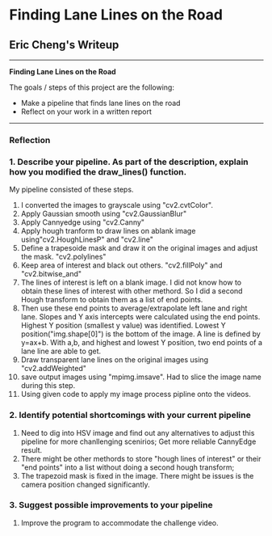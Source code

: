 # **Finding Lane Lines on the Road** 

## Eric Cheng's Writeup

---

**Finding Lane Lines on the Road**

The goals / steps of this project are the following:
* Make a pipeline that finds lane lines on the road
* Reflect on your work in a written report


[//]: # (Image References)

[image1]: ./examples/grayscale.jpg "Grayscale"

---

### Reflection

### 1. Describe your pipeline. As part of the description, explain how you modified the draw_lines() function.

My pipeline consisted of these steps. 
1. I converted the images to grayscale using "cv2.cvtColor". 
2. Apply Gaussian smooth using "cv2.GaussianBlur"
3. Apply Cannyedge using "cv2.Canny"
4. Apply hough tranform to draw lines on ablank image using"cv2.HoughLinesP" and "cv2.line"
5. Define a trapesoide mask and draw it on the original images and adjust the mask. "cv2.polylines"
6. Keep area of interest and black out others. "cv2.fillPoly" and "cv2.bitwise_and"
7. The lines of interest is left on a blank image. I did not know how to obtain these lines of interest with other methord. So I did a second Hough transform to obtain them as a list of end points.
8. Then use these end points to average/extrapolate left lane and right lane. Slopes and Y axis intercepts were calculated using the end points. Highest Y position (smallest y value) was identified. Lowest Y position("img.shape[0]") is the bottom of the image. A line is defined by y=ax+b. With a,b, and highest and lowest Y position, two end points of a lane line are able to get.
9. Draw transparent lane lines on the original images using "cv2.addWeighted"
10. save output images using "mpimg.imsave". Had to slice the image name during this step.
11. Using given code to apply my image process pipline onto the videos. 


### 2. Identify potential shortcomings with your current pipeline

1. Need to dig into HSV image and find out any alternatives to adjust this pipeline for more chanllenging scenirios; Get more reliable CannyEdge result.
2. There might be other methords to store "hough lines of interest" or their "end points" into a list without doing a second hough transform;
3. The trapezoid mask is fixed in the image. There might be issues is the camera position changed significantly.


### 3. Suggest possible improvements to your pipeline

1. Improve the program to accommodate the challenge video.

